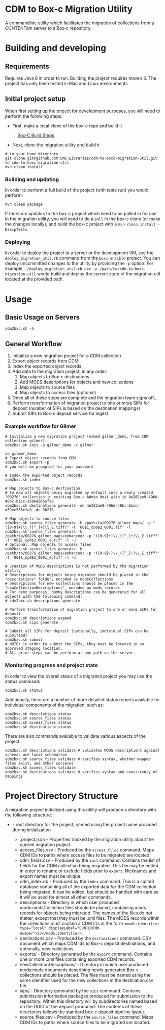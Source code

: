 # CDM to Box-c Migration Utility
A commandline utility which facilitates the migration of collections from a CONTENTdm server to a Box-c repository.

# Building and developing

## Requirements
Requires Java 8 in order to run.
Building the project requires maven 3.
The project has only been tested in Mac and Linux environments

## Initial project setup
When first setting up the project for development purposes, you will need to perform the following steps:

* First, make a local clone of the box-c repo and build it
>[Box-C Build Steps](https://github.com/UNC-Libraries/box-c#requirements)

* Next, clone the migration utility and build it
```
# in your home directory
git clone git@github.com:UNC-Libraries/cdm-to-boxc-migration-util.git
cd cdm-to-boxc-migration-util
mvn clean install
```

### Building and updating
In order to perform a full build of the project (with tests run) you would perform:
```
mvn clean package
```

If there are updates to the box-c project which need to be pulled in for use in the migration utility, you will need to do a `pull` in the box-c clone (or make the changes locally), and build the box-c project with a `mvn clean install -DskipTests`.

### Deploying
In order to deploy the project to a server or the development VM, see the `deploy_migration_util.rb` command from the `boxc-ansible` project. You can deploy uncommitted changes to the utility by providing the `-p` option. For example, `./deploy_migration_util.rb dev -p /path/to/cdm-to-boxc-migration-util` would build and deploy the current state of the migration util located at the provided path.

# Usage

## Basic Usage on Servers
```
cdm2bxc.sh -h
```

## General Workflow
1. Initialize a new migration project for a CDM collection
2. Export object records from CDM
3. Index the exported object records
4. Add data to the migration project, in any order:
	1. Map objects to Box-c destinations
	2. Add MODS descriptions for objects and new collections
	3. Map objects to source files
	4. Map objects to access files (optional)
5. Once all of these steps are complete and the migration team signs off...
6. Perform transformation of migration project to one or more SIPs for deposit (number of SIPs is based on the destination mappings)
7. Submit SIPs to Box-c deposit service for ingest

### Example workflow for Gilmer
```
# Initialize a new migration project (named gilmer_demo, from CDM collection gilmer)
cdm2bxc.sh init -p gilmer_demo -c gilmer

cd gilmer_demo
# Export object records from CDM
cdm2bxc.sh export -p
# you will be prompted for your password

# Index the exported object records
cdm2bxc.sh index

# Map objects to Box-c destination 
# to map all objects being migrated by default into a newly created "00276" collection in existing Box-c Admin Unit with id 4e282ae9-496d-48bc-b1cc-a59ee565efa8
cdm2bxc.sh destinations generate -dd 4e282ae9-496d-48bc-b1cc-a59ee565efa8 -dc 00276

# Map objects to source files
cdm2bxc.sh source_files generate -b /path/to/00276_gilmer_maps/ -p "([0-9]+)\\_([^_]+)\\_E.tiff?" -t '00$1_op0$2_0001.tif' -l
cdm2bxc.sh source_files generate -b /path/to/00276_gilmer_maps/enhanced/ -p "([0-9]+)\\_([^_]+)\\_E.tiff?" -t '00$1_op0$2_0001_e.tif' -l -u 
# Optional: Map objects to access files
cdm2bxc.sh access_files generate -b /path/to/00276_gilmer_maps/enhanced/ -p "([0-9]+)\\_([^_]+)\\_E.tiff?" -t '00$1_op0$2_0001_e.tif' -l -d

# Creation of MODS descriptions is not performed by the migration utility
# Descriptions for objects being migrated should be placed in the "descriptions" folder, encoded as modsCollections
# Descriptions for new collections should be placed in the "newCollectionDescriptions", encoded as mods records
# For demo purposes, dummy descriptions can be generated for all objects with the following command:
# cdm2bxc.sh descriptions generate

# Perform transformation of migration project to one or more SIPs for deposit
cdm2bxc.sh descriptions expand
cdm2bxc.sh sips generate

# Submit all SIPs for deposit (optionally, individual SIPs can be submitted)
cdm2bxc.sh submit
# NOTE: in order to submit the SIPs, they must be located in an approved staging location.
# All prior steps can be perform at any path on the server.
```

### Monitoring progress and project state
In order to view the overall status of a migration project you may use the status command:
```
cdm2bxc.sh status
```
Additionally, there are a number of more detailed status reports available for individual components of the migration, such as:
```
cdm2bxc.sh descriptions status
cdm2bxc.sh source_files status
cdm2bxc.sh access_files status
cdm2bxc.sh destinations status
```

There are also commands available to validate various aspects of the project:
```
cdm2bxc.sh descriptions validate # validates MODS descriptions against schemas and local schematron
cdm2bxc.sh source_files validate # verifies syntax, whether mapped files exist, and other concerns
cdm2bxc.sh access_files validate
cdm2bxc.sh destinations validate # verifies syntax and consistency of mappings
```

# Project Directory Structure
A migration project initialized using this utility will produce a directory with the following structure:
* <project name> - root directory for the project, named using the project name provided during initialization
	* .project.json - Properties tracked by the migration utility about the current migration project.
	* access_files.csv - Produced by the `access_files` command. Maps CDM IDs to paths where access files to be migrated are located.
	* cdm_fields.csv - Produced by the `init` command. Contains the list of fields for the CDM collection being migrated. This file may be edited in order to rename or exclude fields prior to `export`. Nicknames and export names must be unique.
	* cdm_index.db - Produced by the `index` command. This is a sqlite3 database containing all of the exported data for the CDM collection being migrated. It can be edited, but should be handled with care as it will be used for almost all other commands.
	* descriptions/ - Directory in which user produced mods:modsCollection files should be placed, containing mods records for objects being migrated. The names of the files do not matter, except that they must be .xml files. The MODS records within the collections must contain a CDM IDs in the form `<mods:identifier type="local" displayLabel="CONTENTdm number">27</mods:identifier>`.
	* destinations.csv - Produced by the `destinations` command. CSV document which maps CDM ids to Box-c deposit destinations, and optionally, new collections.
	* exports/ - Directory generated by the `export` command. Contains one or more .xml files containing exported CDM records.
	* newCollectionDescriptions/ - Directory in which user produced mods:mods documents describing newly generated Box-c collections should be placed. The files must be named using the same identifier used for the new collections in the destination.csv file.
	* sips/ - Directory generated by the `sips` command. Contains submission information packages produced for submission to the repository. Within this directory will by subdirectories named based on the UUID of the deposit produced. The contents of these directories follows the standard box-c deposit pipeline layout.
	* source_files.csv - Produced by the `source_files` command. Maps CDM IDs to paths where source files to be migrated are located.